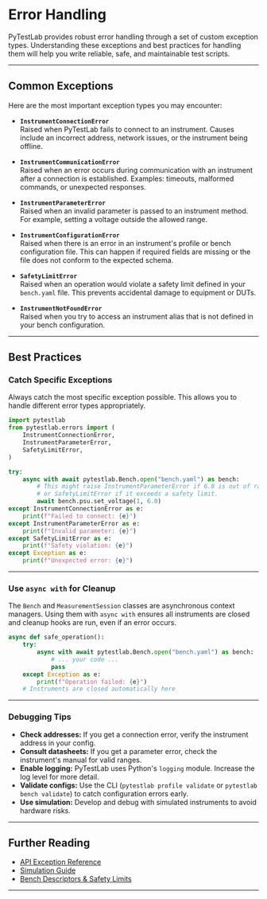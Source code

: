 # Error Handling

PyTestLab provides robust error handling through a set of custom exception types. Understanding these exceptions and best practices for handling them will help you write reliable, safe, and maintainable test scripts.

---

## Common Exceptions

Here are the most important exception types you may encounter:

- **`InstrumentConnectionError`**  
  Raised when PyTestLab fails to connect to an instrument. Causes include an incorrect address, network issues, or the instrument being offline.

- **`InstrumentCommunicationError`**  
  Raised when an error occurs during communication with an instrument after a connection is established. Examples: timeouts, malformed commands, or unexpected responses.

- **`InstrumentParameterError`**  
  Raised when an invalid parameter is passed to an instrument method. For example, setting a voltage outside the allowed range.

- **`InstrumentConfigurationError`**  
  Raised when there is an error in an instrument's profile or bench configuration file. This can happen if required fields are missing or the file does not conform to the expected schema.

- **`SafetyLimitError`**  
  Raised when an operation would violate a safety limit defined in your `bench.yaml` file. This prevents accidental damage to equipment or DUTs.

- **`InstrumentNotFoundError`**  
  Raised when you try to access an instrument alias that is not defined in your bench configuration.

---

## Best Practices

### Catch Specific Exceptions

Always catch the most specific exception possible. This allows you to handle different error types appropriately.

```python
import pytestlab
from pytestlab.errors import (
    InstrumentConnectionError,
    InstrumentParameterError,
    SafetyLimitError,
)

try:
    async with await pytestlab.Bench.open("bench.yaml") as bench:
        # This might raise InstrumentParameterError if 6.0 is out of range,
        # or SafetyLimitError if it exceeds a safety limit.
        await bench.psu.set_voltage(1, 6.0)
except InstrumentConnectionError as e:
    print(f"Failed to connect: {e}")
except InstrumentParameterError as e:
    print(f"Invalid parameter: {e}")
except SafetyLimitError as e:
    print(f"Safety violation: {e}")
except Exception as e:
    print(f"Unexpected error: {e}")
```

---

### Use `async with` for Cleanup

The `Bench` and `MeasurementSession` classes are asynchronous context managers. Using them with `async with` ensures all instruments are closed and cleanup hooks are run, even if an error occurs.

```python
async def safe_operation():
    try:
        async with await pytestlab.Bench.open("bench.yaml") as bench:
            # ... your code ...
            pass
    except Exception as e:
        print(f"Operation failed: {e}")
    # Instruments are closed automatically here
```

---

### Debugging Tips

- **Check addresses:** If you get a connection error, verify the instrument address in your config.
- **Consult datasheets:** If you get a parameter error, check the instrument's manual for valid ranges.
- **Enable logging:** PyTestLab uses Python's `logging` module. Increase the log level for more detail.
- **Validate configs:** Use the CLI (`pytestlab profile validate` or `pytestlab bench validate`) to catch configuration errors early.
- **Use simulation:** Develop and debug with simulated instruments to avoid hardware risks.

---

## Further Reading

- [API Exception Reference](../api/errors.md)
- [Simulation Guide](simulation.md)
- [Bench Descriptors & Safety Limits](bench_descriptors.md)

---